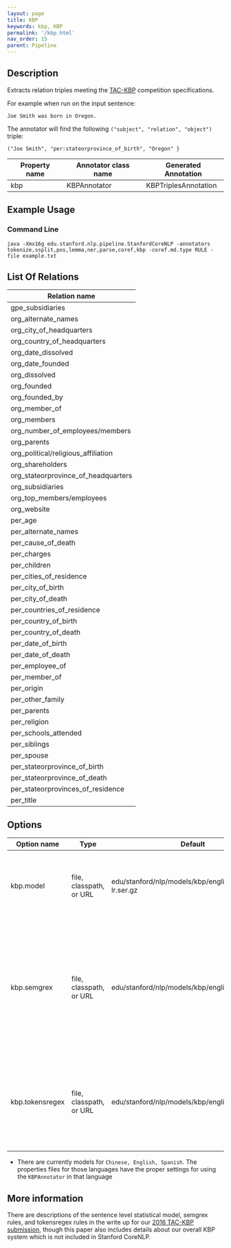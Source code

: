 ```yaml
---
layout: page
title: KBP
keywords: kbp, KBP
permalink: '/kbp.html'
nav_order: 15
parent: Pipeline
---
```


## Description

Extracts relation triples meeting the [TAC-KBP](https://tac.nist.gov/2017/KBP/) competition specifications.

For example when run on the input sentence:

```
Joe Smith was born in Oregon.
```

The annotator will find the following `("subject", "relation", "object")` triple:

```
("Joe Smith", "per:stateorprovince_of_birth", "Oregon" }
```

| Property name | Annotator class name | Generated Annotation |
| --- | --- | --- |
| kbp | KBPAnnotator | KBPTriplesAnnotation |

## Example Usage

### Command Line

```
java -Xmx16g edu.stanford.nlp.pipeline.StanfordCoreNLP -annotators tokenize,ssplit,pos,lemma,ner,parse,coref,kbp -coref.md.type RULE -file example.txt
```

## List Of Relations

| Relation name |
| --- |
| gpe_subsidiaries |
| org_alternate_names |
| org_city_of_headquarters |
| org_country_of_headquarters |
| org_date_dissolved |
| org_date_founded |
| org_dissolved |
| org_founded |
| org_founded_by |
| org_member_of |
| org_members |
| org_number_of_employees/members |
| org_parents |
| org_political/religious_affiliation |
| org_shareholders |
| org_stateorprovince_of_headquarters |
| org_subsidiaries |
| org_top_members/employees |
| org_website |
| per_age |
| per_alternate_names |
| per_cause_of_death |
| per_charges |
| per_children |
| per_cities_of_residence |
| per_city_of_birth |
| per_city_of_death |
| per_countries_of_residence |
| per_country_of_birth |
| per_country_of_death |
| per_date_of_birth |
| per_date_of_death |
| per_employee_of |
| per_member_of |
| per_origin |
| per_other_family |
| per_parents |
| per_religion |
| per_schools_attended |
| per_siblings |
| per_spouse |
| per_stateorprovince_of_birth |
| per_stateorprovince_of_death |
| per_stateorprovinces_of_residence |
| per_title |
 

## Options

| Option name | Type | Default | Description |
| --- | --- | --- | --- |
| kbp.model | file, classpath, or URL | edu/stanford/nlp/models/kbp/english/tac-re-lr.ser.gz | Relation extraction model to be used, set to "none" to use no statistical model |
| kbp.semgrex | file, classpath, or URL | edu/stanford/nlp/models/kbp/english/semgrex | Directory containing semgrex rules (rules over dependency patterns) to be used by relation extractor, set to "none" to use no semgrex rules |
| kbp.tokensregex | file, classpath, or URL | edu/stanford/nlp/models/kbp/english/tokensregex | Directory containing tokensregex rules (rules over token patterns) to be used, set to "none" to use no tokensregex rules |

* There are currently models for `Chinese, English, Spanish`.  The properties files for those languages have the proper settings for using the `KBPAnnotator` in that language

## More information 

There are descriptions of the sentence level statistical model, semgrex rules, and tokensregex rules in the write up for our [2016 TAC-KBP submission](https://nlp.stanford.edu/pubs/zhang2016stanford.pdf), though this paper also includes details about our overall KBP system which is not included in Stanford CoreNLP.


